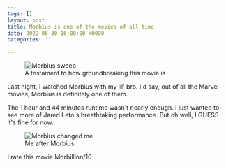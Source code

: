 ```yaml
---
tags: []
layout: post
title: Morbius is one of the movies of all time
date: 2022-06-30 16:00:00 +0000
categories: ''

---
```

<figure> <img src=![](https://cdn.discordapp.com/attachments/749821207800447077/992270356435968101/cover3.jpg)" alt="Morbius sweep"> <figcaption>A testament to how groundbreaking this movie is</figcaption> </figure>

Last night, I watched Morbius with my lil' bro. I'd say, out of all the Marvel movies, Morbius is definitely one of them.

The 1 hour and 44 minutes runtime wasn't nearly enough. I just wanted to see more of Jared Leto's breathtaking performance. But oh well, I GUESS it's fine for now.

<figure> <img src=(![](https://cdn.discordapp.com/attachments/749821207800447077/992274175748218962/ezgif-5-b701a1102f.gif)" alt="Morbius changed me"> <figcaption>Me after Morbius</figcaption> </figure>

I rate this movie Morbillion/10
